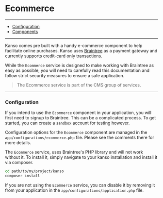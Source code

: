 # Ecommerce

--------------------------------------------------------

- [Configuration](#configuration)
- [Components](#components)

--------------------------------------------------------

Kanso comes pre built with a handy e-commerce component to help facilitate online purchases. Kanso uses [Braintree](https://developers.braintreepayments.com/) as a payment gateway and currently supports credit-card only transactions.

While the `Ecommerce` service is designed to make working with Braintree as easy as possible, you will need to carefully read this documentation and follow strict security measures to ensure a safe application.

> The Ecommerce service is part of the CMS group of services.

--------------------------------------------------------

### Configuration

If you intend to use the `Ecommerce` component in your application, you will first need to signup to Braintree. This can be a complicated process. To get started, you can create a `sandbox` account for testing however.

Configuration options for the `Ecommerce` component are managed in the `app/configurations/ecommerce.php` file. Please see the comments there for more details.

The `Ecommerce` service, uses Braintree's PHP library and will not work without it. To install it, simply navigate to your kanso installation and install it via composer.

```bash
cd path/to/my/project/kanso
composer install
```

If you are not using the `Ecommerce` service, you can disable it by removing it from your application in the `app/configurations/application.php` file.
